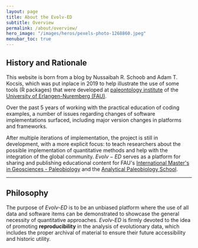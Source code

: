 ```yaml
---
layout: page
title: About the Evolv-ED 
subtitle: Overview 
permalink: /about/overview/
hero_image: "/images/heros/pexels-photo-1268860.jpeg"
menubar_toc: true
---
```


## History and Rationale

This website is born from a blog by Nussaibah R. Schoob and Adam T. Kocsis, which was put inplace in 2019 to help illustrate the use of some tools (R packages) that were developed at [paleontology institute](https://www.gzn.nat.fau.eu/palaeontologie/) of the [University of Erlangen-Nuremberg (FAU)](https://www.fau.eu/). 


Over the past 5 years of working with the practical education of coding examples, a number of issues regarding changes of software implementations surfaced, including major version changes in platforms and frameworks.  

After multiple iterations of implementation, the project is still in development, with a more explicit focus: to teach researchers about the possible implementation of quantitative methods and help with the integration of the global community. $Evolv-ED$ serves as a platform for sharing and publishing educational content for FAU's [International Master's in Geosciences - Paleobiology](https://palaeobiology.nat.fau.de/) and the [Analytical Paleobiology School](https://www.paleosynthesis.nat.fau.de/index.php/science-schools/). 

* * *

## Philosophy

The purpose of *Evolv-ED* is to be an unbiased platform where the use of all data and software items can be demonstrated to showcase the general necessity of quantitative approaches. *Evolv-ED* is firmly devoted to the idea of promoting **reproducibility** in the analysis of evolutionary data, which includes the proper archival of material to ensure their future accessibility and historic utility. 

